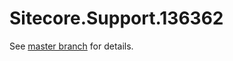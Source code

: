 # Sitecore.Support.136362

See [master branch](https://github.com/sitecoresupport/Sitecore.Support.136362) for details.